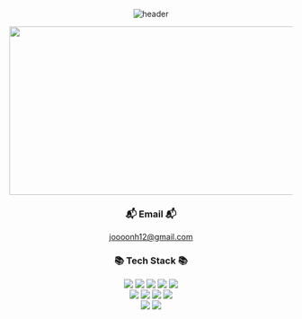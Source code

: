 <div align="center">

![header](https://capsule-render.vercel.app/api?type=transparent&text=Kim%20JunHee&fontColor=5F9EA0)

<img width="1000" height="300" src="https://github.com/joooonh/joooonh/assets/116352772/9c610db0-ae15-4562-85cc-57ed635b6c9a">

###  📬 Email 📬 
  joooonh12@gmail.com


###  📚 Tech Stack 📚

<img src="https://img.shields.io/badge/JAVA-007396?style=flat&logo=JAVA&logoColor=white"/>
<img src="https://img.shields.io/badge/Spring-6DB33F?style=flat&logo=Spring&logoColor=white"/>
<img src="https://img.shields.io/badge/JavaScript-F7DF1E?style=flat&logo=JavaScript&logoColor=black"/>
<img src="https://img.shields.io/badge/HTML5-E34F26?style=flat&logo=HTML5&logoColor=white" />
<img src="https://img.shields.io/badge/CSS3-1572B6?style=flat&logo=CSS3&logoColor=white" />
<br/>
<img src="https://img.shields.io/badge/SpringBoot-6DB33F?style=flat&logo=SpringBoot&logoColor=white"/>
<img src="https://img.shields.io/badge/SpringSecurity-6DB33F?style=flat&logo=SpringSecurity&logoColor=white"/>
<img src="https://img.shields.io/badge/Oracle-F80000?style=flat&logo=Oracle&logoColor=white" />
<img src="https://img.shields.io/badge/Eclipse-2C2255?style=flat&logo=Eclipse&logoColor=white" />
<br/>
<img src="https://img.shields.io/badge/Thymeleaf-%23005C0F.svg?style=flat&logo=Thymeleaf&logoColor=white" />
<img src="https://img.shields.io/badge/IntelliJIDEA-000000.svg?style=flat&logo=intellij-idea&logoColor=white" />

  
<br/>
<br/>
<br/>
</div>
